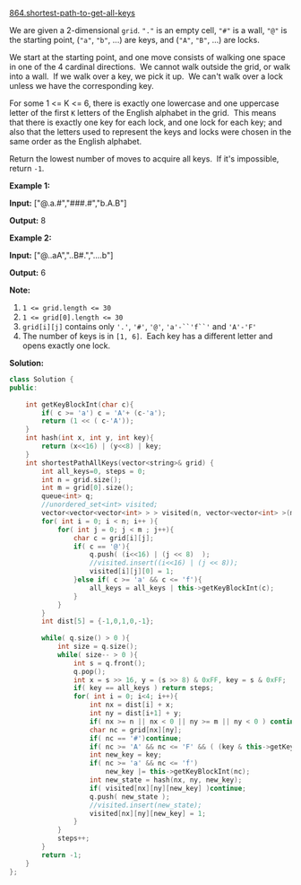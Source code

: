[864.shortest-path-to-get-all-keys](https://leetcode.com/problems/shortest-path-to-get-all-keys/)  

We are given a 2-dimensional `grid`. `"."` is an empty cell, `"#"` is a wall, `"@"` is the starting point, (`"a"`, `"b"`, ...) are keys, and (`"A"`, `"B"`, ...) are locks.

We start at the starting point, and one move consists of walking one space in one of the 4 cardinal directions.  We cannot walk outside the grid, or walk into a wall.  If we walk over a key, we pick it up.  We can't walk over a lock unless we have the corresponding key.

For some 1 <= K <= 6, there is exactly one lowercase and one uppercase letter of the first `K` letters of the English alphabet in the grid.  This means that there is exactly one key for each lock, and one lock for each key; and also that the letters used to represent the keys and locks were chosen in the same order as the English alphabet.

Return the lowest number of moves to acquire all keys.  If it's impossible, return `-1`.

**Example 1:**

  
**Input:** \["@.a.#","###.#","b.A.B"\]
  
**Output:** 8
  

**Example 2:**

  
**Input:** \["@..aA","..B#.","....b"\]
  
**Output:** 6
  

**Note:**

1.  `1 <= grid.length <= 30`
2.  `1 <= grid[0].length <= 30`
3.  `grid[i][j]` contains only `'.'`, `'#'`, `'@'`, `'a'-``'f``'` and `'A'-'F'`
4.  The number of keys is in `[1, 6]`.  Each key has a different letter and opens exactly one lock.  



**Solution:**  

```cpp
class Solution {
public:
    
    int getKeyBlockInt(char c){
        if( c >= 'a') c = 'A'+ (c-'a');
        return (1 << ( c-'A'));
    }
    int hash(int x, int y, int key){
        return (x<<16) | (y<<8) | key;
    }
    int shortestPathAllKeys(vector<string>& grid) {
        int all_keys=0, steps = 0;
        int n = grid.size();
        int m = grid[0].size();
        queue<int> q;
        //unordered_set<int> visited;
        vector<vector<vector<int> > > visited(n, vector<vector<int> >(m, vector<int>(64)));
        for( int i = 0; i < n; i++ ){
            for( int j = 0; j < m ; j++){
                char c = grid[i][j];
                if( c == '@'){
                    q.push( (i<<16) | (j << 8)  );
                    //visited.insert((i<<16) | (j << 8));
                    visited[i][j][0] = 1;
                }else if( c >= 'a' && c <= 'f'){
                    all_keys = all_keys | this->getKeyBlockInt(c);
                }
            }
        }
        int dist[5] = {-1,0,1,0,-1};
        
        while( q.size() > 0 ){
            int size = q.size();
            while( size-- > 0 ){
                int s = q.front();
                q.pop();
                int x = s >> 16, y = (s >> 8) & 0xFF, key = s & 0xFF;
                if( key == all_keys ) return steps;
                for( int i = 0; i<4; i++){
                    int nx = dist[i] + x;
                    int ny = dist[i+1] + y;
                    if( nx >= n || nx < 0 || ny >= m || ny < 0 ) continue;
                    char nc = grid[nx][ny];
                    if( nc == '#')continue;
                    if( nc >= 'A' && nc <= 'F' && ( (key & this->getKeyBlockInt(nc)) == 0 ) ) continue;
                    int new_key = key;
                    if( nc >= 'a' && nc <= 'f')
                        new_key |= this->getKeyBlockInt(nc);
                    int new_state = hash(nx, ny, new_key);
                    if( visited[nx][ny][new_key] )continue;
                    q.push( new_state );
                    //visited.insert(new_state);
                    visited[nx][ny][new_key] = 1;
                }
            }
            steps++;
        }
        return -1;
    }
};
```
      